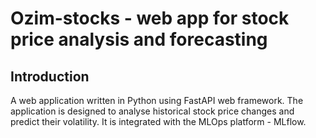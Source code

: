 # Ozim-stocks - web app for stock price analysis and forecasting
## Introduction 
A web application written in Python using FastAPI web framework. 
The application is designed to analyse historical stock price changes and predict their volatility. 
It is integrated with the MLOps platform - MLflow.
